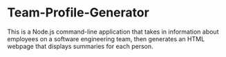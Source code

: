 # Team-Profile-Generator
This is a Node.js command-line application that takes in information about employees on a software engineering team, then generates an HTML webpage that displays summaries for each person.
